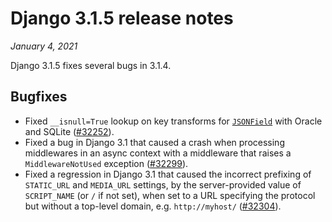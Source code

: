 # Django 3.1.5 release notes

*January 4, 2021*

Django 3.1.5 fixes several bugs in 3.1.4.

## Bugfixes

* Fixed `__isnull=True` lookup on key transforms for
  [`JSONField`](../ref/models/fields.md#django.db.models.JSONField) with Oracle and SQLite
  ([#32252](https://code.djangoproject.com/ticket/32252)).
* Fixed a bug in Django 3.1 that caused a crash when processing middlewares in
  an async context with a middleware that raises a `MiddlewareNotUsed`
  exception ([#32299](https://code.djangoproject.com/ticket/32299)).
* Fixed a regression in Django 3.1 that caused the incorrect prefixing of
  `STATIC_URL` and `MEDIA_URL` settings, by the server-provided value of
  `SCRIPT_NAME` (or `/` if not set), when set to a URL specifying the
  protocol but without a top-level domain, e.g. `http://myhost/`
  ([#32304](https://code.djangoproject.com/ticket/32304)).
